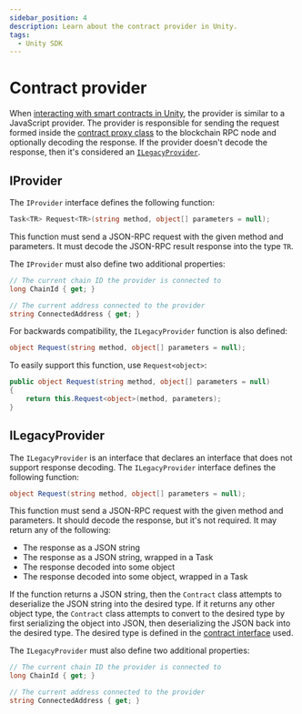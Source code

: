 ```yaml
---
sidebar_position: 4
description: Learn about the contract provider in Unity.
tags:
  - Unity SDK
---
```


# Contract provider

When [interacting with smart contracts in Unity](index.md), the provider is similar to a JavaScript
provider.
The provider is responsible for sending the request formed inside the
[contract proxy class](contract-proxy-class.md) to the blockchain RPC node and optionally decoding
the response.
If the provider doesn't decode the response, then it's considered an [`ILegacyProvider`](#ilegacyprovider).

## IProvider

The `IProvider` interface defines the following function:

```csharp
Task<TR> Request<TR>(string method, object[] parameters = null);
```

This function must send a JSON-RPC request with the given method and parameters.
It must decode the JSON-RPC result response into the type `TR`.

The `IProvider` must also define two additional properties:

```csharp
// The current chain ID the provider is connected to
long ChainId { get; }

// The current address connected to the provider
string ConnectedAddress { get; }
```

For backwards compatibility, the `ILegacyProvider` function is also defined:

```csharp
object Request(string method, object[] parameters = null);
```

To easily support this function, use `Request<object>`:

```csharp
public object Request(string method, object[] parameters = null)
{
    return this.Request<object>(method, parameters);
}
```

## ILegacyProvider

The `ILegacyProvider` is an interface that declares an interface that does not support response decoding.
The `ILegacyProvider` interface defines the following function:

```csharp
object Request(string method, object[] parameters = null);
```

This function must send a JSON-RPC request with the given method and parameters.
It should decode the response, but it's not required.
It may return any of the following:

- The response as a JSON string
- The response as a JSON string, wrapped in a Task
- The response decoded into some object
- The response decoded into some object, wrapped in a Task

If the function returns a JSON string, then the `Contract` class attempts to deserialize the JSON
string into the desired type.
If it returns any other object type, the `Contract` class attempts to convert to the desired type by
first serializing the object into JSON, then deserializing the JSON back into the desired type.
The desired type is defined in the [contract interface](contract-interface.md) used.

The `ILegacyProvider` must also define two additional properties:

```csharp
// The current chain ID the provider is connected to
long ChainId { get; }

// The current address connected to the provider
string ConnectedAddress { get; }
```
